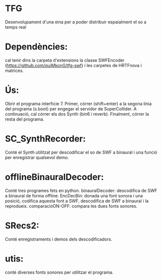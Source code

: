 # TFG
Desenvolupament d'una eina per a poder distribuir espaialment el so a temps real
# Dependències: 
cal tenir dins la carpeta d'extensions la classe SWFEncoder (https://github.com/quiMkonG/tfg-swf) i les carpetes de HRTFnova i matrices.
# Ús: 
Obrir el programa interficie 7.
Primer, córrer (shift+enter) a la segona línia del programa (s.boot) per engegar el servidor de SuperCollider.
A continuació, cal córrer els dos Synth (bin6 i reverb).
Finalment, córrer la resta del programa.
# SC_SynthRecorder:
Conté el Synth utilitzat per descodificar el so de SWF a binaural i una funció per enregistrar qualsevol demo.
# offlineBinauralDecoder:
Conté tres programes fets en python. 
binauralDecoder: descodifica de SWF a binaural de forma offline.
EncDecBin: donada una font sonora i una posició, codifica aquesta font a SWF, descodifica de SWF a binaural i la reprodueix.
comparacióON-OFF: compara les dues fonts sonores.
# SRecs2:
Conté enregistraments i demos dels descodificadors.
# utis:
conté diverses fonts sonores per utilitzar el programa.
